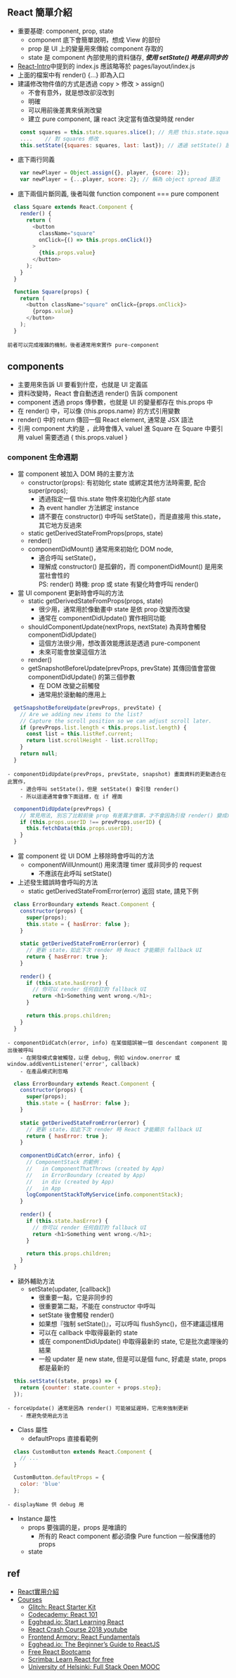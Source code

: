 ## React 簡單介紹

- 重要基礎: component, prop, state
	- component 底下會簡單說明，想成 View 的部份
	- prop 是 UI 上的變量用來傳給 component 存取的
	- state 是 component 內部使用的資料儲存, ***使用 setState() 時是非同步的***
- [React-Intro][1]中提到的 index.js 應該略等於 pages/layout/index.js
- 上面的檔案中有 render() {...} 即為入口
- 建議修改物件值的方式是透過 copy > 修改 > assign()
	- 不會有意外，就是想改卻沒改到
	- 明確
	- 可以用前後差異來偵測改變
	- 建立 pure component, 讓 react 決定當有值改變時就 render
```javascript
	const squares = this.state.squares.slice();	// 先把 this.state.squares 複製出來
	....	// 對 squares 修改
	this.setState({squares: squares, last: last}); // 透過 setState() 設定值
```
- 底下兩行同義
```javascript
    var newPlayer = Object.assign({}, player, {score: 2});
    var newPlayer = {...player, score: 2}; // 稱為 object spread 語法
```
- 底下兩個片斷同義, 後者叫做 function component === pure component
```javascript
  class Square extends React.Component {
    render() {
      return (
        <button
          className="square"
          onClick={() => this.props.onClick()}
        >
          {this.props.value}
        </button>
      );
    }
  }
```
```javascript
  function Square(props) {
    return (
      <button className="square" onClick={props.onClick}>
        {props.value}
      </button>
    );
  }
```
	前者可以完成複雜的機制，後者通常用來實作 pure-component

## components

- 主要用來告訴 UI 要看到什麼，也就是 UI 定義區
- 資料改變時，React 會自動透過 render() 告訴 component
- component 透過 props 傳參數，也就是 UI 的變量都存在 this.props 中
- 在 render() 中，可以像 {this.props.name} 的方式引用變數
- render() 中的 return 傳回一個 React element, 通常是 JSX 語法
- 引用 component 大約是 <Square valueI={i} />，此時會傳入 valueI 進 Square
	在 Square 中要引用 valueI 需要透過 { this.props.valueI }

### component 生命週期

- 當 component 被加入 DOM 時的主要方法
	- constructor(props): 有初始化 state 或綁定其他方法時需要, 配合 super(props);
		- 透過指定一個 this.state 物件來初始化內部 state
		- 為 event handler 方法綁定 instance
		- 請不要在 constructor() 中呼叫 setState()，而是直接用 this.state，其它地方反過來
	- static getDerivedStateFromProps(props, state)
	- render()
	- componentDidMount() 通常用來初始化 DOM node, 
		- 適合呼叫 setState()，
		- 理解成 constructor() 是孤僻的，而 componentDidMount() 是用來當社會性的  
	PS: render() 時機: prop 或 state 有變化時會呼叫 render()
- 當 UI component 更新時會呼叫的方法
	- static getDerivedStateFromProps(props, state)
		- 很少用，通常用於像動畫中 state 是依 prop 改變而改變
		- 通常在 componentDidUpdate() 實作相同功能
	- shouldComponentUpdate(nextProps, nextState) 為真時會觸發 componentDidUpdate()
		- 這個方法很少用，想改善效能應該是透過 pure-component
		- 未來可能會放棄這個方法
	- render()
	- getSnapshotBeforeUpdate(prevProps, prevState) 其傳回值會當做 componentDidUpdate() 的第三個參數
		- 在 DOM 改變之前觸發
		- 通常用於滾動軸的應用上
```javascript
  getSnapshotBeforeUpdate(prevProps, prevState) {
    // Are we adding new items to the list?
    // Capture the scroll position so we can adjust scroll later.
    if (prevProps.list.length < this.props.list.length) {
      const list = this.listRef.current;
      return list.scrollHeight - list.scrollTop;
    }
    return null;
  }
```
	- componentDidUpdate(prevProps, prevState, snapshot) 畫面資料的更動適合在此實作，
		- 適合呼叫 setState()，但是 setState() 會引發 render()
		- 所以這邊通常會像下面這樣，在 if 裡面
```javascript
  componentDidUpdate(prevProps) {
    // 常見用法, 別忘了比較前後 prop 有差異才做事，才不會因為引發 render() 變成無限更新
    if (this.props.userID !== prevProps.userID) {
      this.fetchData(this.props.userID);
    }
  }
```
- 當 component 從 UI DOM 上移除時會呼叫的方法
	- componentWillUnmount() 用來清理 timer 或非同步的 request
		- 不應該在此呼叫 setState()
- 上述發生錯誤時會呼叫的方法
	- static getDerivedStateFromError(error) 返回 state, 請見下例
```javascript
  class ErrorBoundary extends React.Component {
    constructor(props) {
      super(props);
      this.state = { hasError: false };
    }
  
    static getDerivedStateFromError(error) {
      // 更新 state，如此下次 render 時 React 才能顯示 fallback UI
      return { hasError: true };
    }
  
    render() {
      if (this.state.hasError) {
        // 你可以 render 任何自訂的 fallback UI
        return <h1>Something went wrong.</h1>;
      }
  
      return this.props.children;
    }
  }
```
	- componentDidCatch(error, info) 在某個錯誤被一個 descendant component 拋出後被呼叫
		- 在開發模式會被觸發，以便 debug, 例如 window.onerror 或 window.addEventListener('error', callback)
		- 在產品模式則忽略
```javascript
  class ErrorBoundary extends React.Component {
    constructor(props) {
      super(props);
      this.state = { hasError: false };
    }
  
    static getDerivedStateFromError(error) {
      // 更新 state，如此下次 render 時 React 才能顯示 fallback UI
      return { hasError: true };
    }
  
    componentDidCatch(error, info) {
      // ComponentStack 的範例：
      //   in ComponentThatThrows (created by App)
      //   in ErrorBoundary (created by App)
      //   in div (created by App)
      //   in App
      logComponentStackToMyService(info.componentStack);
    }
  
    render() {
      if (this.state.hasError) {
        // 你可以 render 任何自訂的 fallback UI
        return <h1>Something went wrong.</h1>;
      }
  
      return this.props.children;
    }
  }
```
- 額外輔助方法
	- setState(updater, [callback])
		- 很重要一點，它是非同步的
		- 很重要第二點，不能在 constructor 中呼叫
		- setState 後會觸發 render()
		- 如果想『強制 setState()』，可以呼叫 flushSync()，但不建議這樣用
		- 可以在 callback 中取得最新的 state
		- 或在 componentDidUpdate() 中取得最新的 state, 它是批次處理後的結果
		- 一般 updater 是 new state, 但是可以是個 func, 好處是 state, props 都是最新的
```javascript
  this.setState((state, props) => {
    return {counter: state.counter + props.step};
  });
```
	- forceUpdate() 通常是因為 render() 可能被延遲時，它用來強制更新
		- 應避免使用此方法
- Class 屬性
	- defaultProps 直接看範例
```javascript
  class CustomButton extends React.Component {
    // ...
  }

  CustomButton.defaultProps = {
    color: 'blue'
  };
```
	- displayName 供 debug 用
- Instance 屬性
	- props 要強調的是，props 是唯讀的
		- 所有的 React component 都必須像 Pure function 一般保護他的 props
	- state

## ref
- [React實用介紹][1]
- [Courses][2]
	- [Glitch: React Starter Kit][3]
	- [Codecademy: React 101][4]
	- [Egghead.io: Start Learning React][5]
	- [React Crash Course 2018 youtube][6]
	- [Frontend Armory: React Fundamentals][7]
	- [Egghead.io: The Beginner’s Guide to ReactJS][8]
	- [Free React Bootcamp][9]
	- [Scrimba: Learn React for free][10]
	- [University of Helsinki: Full Stack Open MOOC][11]

[1]: https://zh-hant.reactjs.org/tutorial/tutorial.html
[2]: https://zh-hant.reactjs.org/community/courses.html
[3]: https://glitch.com/glimmer/post/react-starter-kit
[4]: https://www.codecademy.com/learn/react-101
[5]: https://egghead.io/courses/start-learning-react
[6]: https://www.youtube.com/watch?v=Ke90Tje7VS0
[7]: https://frontarm.com/courses/react-fundamentals/
[8]: https://egghead.io/courses/the-beginner-s-guide-to-react
[9]: https://tylermcginnis.com/free-react-bootcamp/
[10]: https://scrimba.com/g/glearnreact
[11]: https://fullstackopen.com/en/
